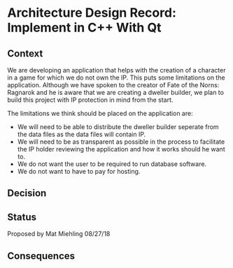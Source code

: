 # Architecture Design Record: Implement in C++ With Qt

## Context
We are developing an application that helps with the creation of a character in a game for which we do not own the IP. This puts some limitations on the application. Although we have spoken to the creator of Fate of the Norns: Ragnarok and he is aware that we are creating a dweller builder, we plan to build this project with IP protection in mind from the start.

The limitations we think should be placed on the application are:
- We will need to be able to distribute the dweller builder seperate from the data files as the data files will contain IP.
- We will need to be as transparent as possible in the process to facilitate the IP holder reviewing the application and how it works should he want to.
- We do not want the user to be required to run database software.
- We do not want to have to pay for hosting.

## Decision


## Status

Proposed by Mat Miehling 08/27/18

## Consequences






